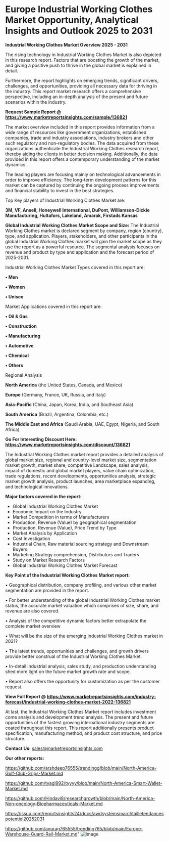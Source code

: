 # Europe Industrial Working Clothes Market Opportunity, Analytical Insights and Outlook 2025 to 2031

<Strong> Industrial Working Clothes Market Overview 2025 - 2031</strong>

The rising technology in Industrial Working Clothes Market is also depicted in this research report. Factors that are boosting the growth of the market, and giving a positive push to thrive in the global market is explained in detail.

Furthermore, the report highlights on emerging trends, significant drivers, challenges, and opportunities, providing all necessary data for thriving in the industry. This report market research offers a comprehensive perspective, including an in-depth analysis of the present and future scenarios within the industry.

<strong>Request Sample Report @ <a href=https://www.marketreportsinsights.com/sample/136821>https://www.marketreportsinsights.com/sample/136821</a></strong>

The market overview included in this report provides information from a wide range of resources like government organizations, established companies, trade and industry associations, industry brokers and other such regulatory and non-regulatory bodies. The data acquired from these organizations authenticate the Industrial Working Clothes research report, thereby aiding the clients in better decision making. Additionally, the data provided in this report offers a contemporary understanding of the market dynamics.

The leading players are focusing mainly on technological advancements in order to improve efficiency. The long-term development patterns for this market can be captured by continuing the ongoing process improvements and financial stability to invest in the best strategies.

Top Key players of Industrial Working Clothes Market are:

<strong>3M, VF, Ansell, Honeywell International, DuPont, Williamson-Dickie Manufacturing, Hultafors, Lakeland, Amarak, Firstads Kansas</strong>

<strong><b>Global Industrial Working Clothes Market Scope and Size:</b></strong>
The Industrial Working Clothes market is declared segment by company, region (country), type, and application. Players, stakeholders, and other participants in the global Industrial Working Clothes market will gain the market scope as they use the report as a powerful resource. The segmental analysis focuses on revenue and product by type and application and the forecast period of 2025-2031.

Industrial Working Clothes Market Types covered in this report are:

<strong>• Men

• Women

• Unisex</strong>

Market Applications covered in this report are:

<strong>• Oil & Gas

• Construction

• Manufacturing

• Automotive

• Chemical

• Others</strong> 

Regional Analysis

<strong>North America</strong> (the United States, Canada, and Mexico)

<strong>Europe</strong> (Germany, France, UK, Russia, and Italy)

<strong>Asia-Pacific</strong> (China, Japan, Korea, India, and Southeast Asia)

<strong>South America</strong> (Brazil, Argentina, Colombia, etc.)

<strong>The Middle East and Africa</strong> (Saudi Arabia, UAE, Egypt, Nigeria, and South Africa)

<strong>Go For Interesting Discount Here: <a href=https://www.marketreportsinsights.com/discount/136821>https://www.marketreportsinsights.com/discount/136821</a></strong>

The Industrial Working Clothes market report provides a detailed analysis of global market size, regional and country-level market size, segmentation market growth, market share, competitive Landscape, sales analysis, impact of domestic and global market players, value chain optimization, trade regulations, recent developments, opportunities analysis, strategic market growth analysis, product launches, area marketplace expanding, and technological innovations.

<strong><b>Major factors covered in the report:</b></strong>
<ul>
  <li>Global Industrial Working Clothes Market </li>
  <li>Economic Impact on the Industry</li>
  <li>Market Competition in terms of Manufacturers</li>
  <li>Production, Revenue (Value) by geographical segmentation</li>
  <li>Production, Revenue (Value), Price Trend by Type</li>
  <li>Market Analysis by Application</li>
  <li>Cost Investigation</li>
  <li>Industrial Chain, Raw material sourcing strategy and Downstream Buyers</li>
  <li>Marketing Strategy comprehension, Distributors and Traders</li>
  <li>Study on Market Research Factors</li>
  <li>Global Industrial Working Clothes Market Forecast</li>
</ul>

<strong><b>Key Point of the Industrial Working Clothes Market report:</b></strong>

• Geographical distribution, company profiling, and various other market segmentation are provided in the report.

• For better understanding of the global Industrial Working Clothes market status, the accurate market valuation which comprises of size, share, and revenue are also covered.

• Analysis of the competitive dynamic factors better extrapolate the complete market overview

• What will be the size of the emerging Industrial Working Clothes market in 2031?

• The latest trends, opportunities and challenges, and growth drivers provide better construal of the Industrial Working Clothes Market.

• In-detail industrial analysis, sales study, and production understanding shed more light on the future market growth rate and scope.

• Report also offers the opportunity for customization as per the customer request.

<strong><b>View Full Report @ <a href=https://www.marketreportsinsights.com/industry-forecast/industrial-working-clothes-market-2022-136821>https://www.marketreportsinsights.com/industry-forecast/industrial-working-clothes-market-2022-136821</a></b></strong>


At last, the Industrial Working Clothes Market report includes investment come analysis and development trend analysis. The present and future opportunities of the fastest growing international industry segments are coated throughout this report. This report additionally presents product specification, manufacturing method, and product cost structure, and price structure.

<strong>Contact Us:</strong>
sales@marketreportsinsights.com

<strong>Our other reports:</strong>

<a href=https://github.com/arshdeep76555/trendingg/blob/main/North-America-Golf-Club-Grips-Market.md>https://github.com/arshdeep76555/trendingg/blob/main/North-America-Golf-Club-Grips-Market.md</a>

<a href=https://github.com/tyagi992/tyyyy/blob/main/North-America-Smart-Wallet-Market.md>https://github.com/tyagi992/tyyyy/blob/main/North-America-Smart-Wallet-Market.md</a>

<a href=https://github.com/Hindavi8/researchgrowth/blob/main/North-America-Non-oncology-Biopharmaceuticals-Market.md>https://github.com/Hindavi8/researchgrowth/blob/main/North-America-Non-oncology-Biopharmaceuticals-Market.md</a>

<a href=https://issuu.com/reportsinsights24/docs/awdsystemsmarchtailletendancespotentiel20252031>https://issuu.com/reportsinsights24/docs/awdsystemsmarchtailletendancespotentiel20252031</a>

<a href=https://github.com/anurag765555/trending765/blob/main/Europe-Warehouse-Guard-Rail-Market.md>https://github.com/anurag765555/trending765/blob/main/Europe-Warehouse-Guard-Rail-Market.md</a>"
![image](https://github.com/user-attachments/assets/d380513a-15d5-4f85-a2fc-af1129eca0a0)
